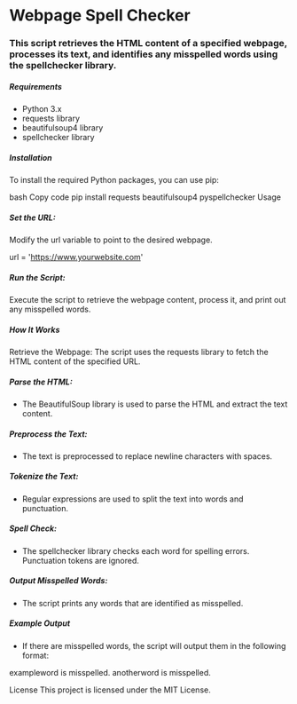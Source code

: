 # Webpage Spell Checker
 ### This script retrieves the HTML content of a specified webpage, processes its text, and identifies any misspelled words using the spellchecker library.

##### Requirements
- Python 3.x
- requests library
- beautifulsoup4 library
- spellchecker library

#####  Installation
To install the required Python packages, you can use pip:

bash
Copy code
pip install requests beautifulsoup4 pyspellchecker
Usage


##### Set the URL:
Modify the url variable to point to the desired webpage.


url = 'https://www.yourwebsite.com'
##### Run the Script:
Execute the script to retrieve the webpage content, process it, and print out any misspelled words.


##### How It Works
Retrieve the Webpage:
The script uses the requests library to fetch the HTML content of the specified URL.

#####  Parse the HTML:
- The BeautifulSoup library is used to parse the HTML and extract the text content.

##### Preprocess the Text:
- The text is preprocessed to replace newline characters with spaces.

##### Tokenize the Text:
- Regular expressions are used to split the text into words and punctuation.

#####  Spell Check:
- The spellchecker library checks each word for spelling errors. Punctuation tokens are ignored.

##### Output Misspelled Words:
- The script prints any words that are identified as misspelled.

#####  Example Output
- If there are misspelled words, the script will output them in the following format:

exampleword is misspelled.
anotherword is misspelled.

License
This project is licensed under the MIT License.
